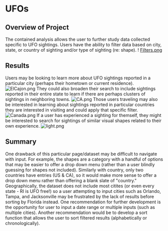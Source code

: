# UFOs
## Overview of Project
The contained analysis allows the user to further study data collected specific to UFO sightings. Users have the ability to filter data based on city, state, or country of sighting and/or type of sighting (re: shape). 
! [Filters.png](images/filters.png)
## Results
Users may be looking to learn more about UFO sightings reported in a particular city (perhaps their hometown or current residence). 
![ElCajon.png](images/ElCajon.png)
They could also broaden their search to include sightings reported in their entire state to learn if there are perhaps clusters of sightings in neighboring towns. 
![CA.png](images/CA.png)
Those users traveling may also be interested in learning about sightings reported in particular countries they are interested in visiting and could apply that specific filter. 
![Canada.png](images/Canada.png)
If a user has experienced a sighting for themself, they might be interested to search for sightings of similar visual shapes related to their own experience. 
![light.png](images/light.png)
## Summary
One drawback of this particular page/dataset may be difficult to navigate with input. For example, the shapes are a category with a handful of options that may be easier to offer a drop down menu (rather than a user blindly guessing for shapes not included). Similarly with country, only two countries have entries (US & CA), so it would make more sense to offer a drop down menu rather than offering a blank slate of "country." Geographically, the dataset does not include most citites (or even every state - RI is UFO free!) so a user attempting to input cities such as Orlando, Tampa, and Jacksonville may be frustrated by the lack of results before sorting by Florida instead. 
One recommendation for further development is the opportunity for user to input a date range or multiple inputs (such as multiple cities). 
Another recommendation would be to develop a sort function that allows the user to sort filtered results (alphabetically or chronologically). 
